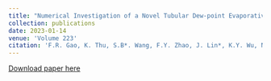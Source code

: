 ```yaml
---
title: "Numerical Investigation of a Novel Tubular Dew-point Evaporative Cooler"
collection: publications
date: 2023-01-14
venue: 'Volume 223'
citation: 'F.R. Gao, K. Thu, S.B*. Wang, F.Y. Zhao, J. Lin*, K.Y. Wu, Numerical investigation of a novel tubular dew-point evaporative cooler 223, 120064 (2023)'
---
```

[Download paper here](https://doi.org/10.1016/j.applthermaleng.2023.120064)
